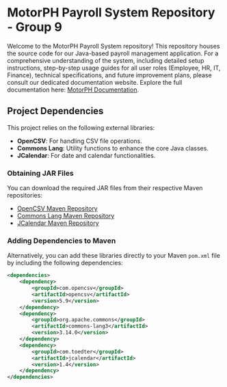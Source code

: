 # MotorPH Payroll System Repository - Group 9

Welcome to the MotorPH Payroll System repository! This repository houses the source code for our Java-based payroll management application. For a comprehensive understanding of the system, including detailed setup instructions, step-by-step usage guides for all user roles (Employee, HR, IT, Finance), technical specifications, and future improvement plans, please consult our dedicated documentation website. Explore the full documentation here: [MotorPH Documentation](https://therese.craft.me/MotorPH-G9-Official-Docs).

## Project Dependencies

This project relies on the following external libraries:

- **OpenCSV**: For handling CSV file operations.
- **Commons Lang**: Utility functions to enhance the core Java classes.
- **JCalendar**: For date and calendar functionalities.

### Obtaining JAR Files

You can download the required JAR files from their respective Maven repositories:

- [OpenCSV Maven Repository](https://mvnrepository.com/artifact/com.opencsv/opencsv/5.9)
- [Commons Lang Maven Repository](https://mvnrepository.com/artifact/org.apache.commons/commons-lang3/3.14.0)
- [JCalendar Maven Repository](https://mvnrepository.com/artifact/com.toedter/jcalendar/1.4)

### Adding Dependencies to Maven

Alternatively, you can add these libraries directly to your Maven `pom.xml` file by including the following dependencies:

```xml
<dependencies>
    <dependency>
        <groupId>com.opencsv</groupId>
        <artifactId>opencsv</artifactId>
        <version>5.9</version>
    </dependency>
    <dependency>
        <groupId>org.apache.commons</groupId>
        <artifactId>commons-lang3</artifactId>
        <version>3.14.0</version>
    </dependency>
    <dependency>
        <groupId>com.toedter</groupId>
        <artifactId>jcalendar</artifactId>
        <version>1.4</version>
    </dependency>
</dependencies>
